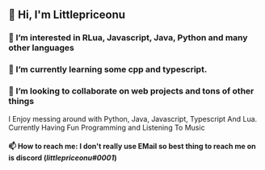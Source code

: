 ## 👋 Hi, I'm Littlepriceonu

### 👀 I’m interested in RLua, Javascript, Java, Python and many other languages
### 🌱 I’m currently learning some cpp and typescript.
### 💞️ I’m looking to collaborate on web projects and tons of other things

I Enjoy messing around with Python, Java, Javascript, Typescript And Lua. Currently Having Fun Programming and Listening To Music

#### 📫 How to reach me: I don't really use EMail so best thing to reach me on is discord (***littlepriceonu#0001***)

<!---
littlepriceonu/littlepriceonu is a ✨ special ✨ repository because its `README.md` (this file) appears on your GitHub profile.
You can click the Preview link to take a look at your changes.
--->
